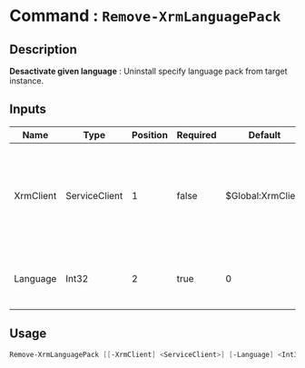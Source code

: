 ﻿# Command : `Remove-XrmLanguagePack` 

## Description

**Desactivate given language** : Uninstall specify language pack from target instance.

## Inputs

Name|Type|Position|Required|Default|Description
----|----|--------|--------|-------|-----------
XrmClient|ServiceClient|1|false|$Global:XrmClient|Xrm connector initialized to target instance. Use latest one by default. (Dataverse ServiceClient)
Language|Int32|2|true|0|Language name LCID (English = 1033, French = 1036, ...)


## Usage

```Powershell 
Remove-XrmLanguagePack [[-XrmClient] <ServiceClient>] [-Language] <Int32> [<CommonParameters>]
``` 


